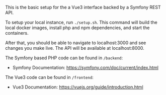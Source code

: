 This is the basic setup for the a Vue3 interface backed by a Symfony REST API.

To setup your local instance, run `./setup.sh`. This command will build the local docker images, install php and npm dependencies, and start the containers.

After that, you should be able to navigate to localhost:3000 and see changes you make live. The API will be available at localhost:8000.

The Symfony based PHP code can be found in `/backend`:
- Symfony Documentation: https://symfony.com/doc/current/index.html

The Vue3 code can be found in `/frontend`:
- Vue3 Documentation: https://vuejs.org/guide/introduction.html